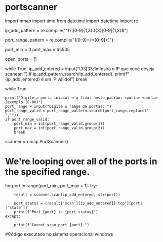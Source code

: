 # portscanner

import nmap
import time
from datetime import datetime
import re

ip_add_pattern = re.compile("^(?:[0-9]{1,3}\.){3}[0-9]{1,3}$")

port_range_pattern = re.compile("([0-9]+)-([0-9]+)")

port_min = 0
port_max = 65535

open_ports = []

while True:
    ip_add_entered = input("\33[33;1mInsira o IP que você deseja scanear: ")
    if ip_add_pattern.search(ip_add_entered):
        print(f"{ip_add_entered} é um IP válido!")
        break

while True:

    print("Digite a porta inicial e a final neste padrão: <porta>-<porta> (exemplo 20-80)")
    port_range = input("Digite o range de portas: ")
    port_range_valid = port_range_pattern.search(port_range.replace(" ",""))
    if port_range_valid:
        port_min = int(port_range_valid.group(1))
        port_max = int(port_range_valid.group(2))
        break
    

scanner = nmap.PortScanner()
# We're looping over all of the ports in the specified range.
for port in range(port_min, port_max + 1):
    try:

        result = scanner.scan(ip_add_entered, str(port))
      
        port_status = (result['scan'][ip_add_entered]['tcp'][port]['state'])
        print(f"Port {port} is {port_status}")
    except:

        print(f"Cannot scan port {port}.")
        
        
  #Código executado no sistema operacional windows
        
